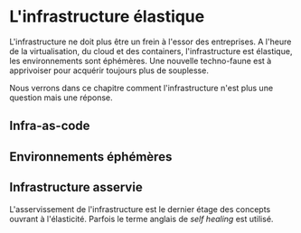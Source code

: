 # L'infrastructure élastique
L'infrastructure ne doit plus être un frein à l'essor des entreprises. A l'heure de la virtualisation, du cloud et des containers, l'infrastructure est élastique, les environnements sont éphémères. Une nouvelle techno-faune est à apprivoiser pour acquérir toujours plus de souplesse.

Nous verrons dans ce chapitre comment l'infrastructure n'est plus une question mais une réponse.

## Infra-as-code


## Environnements éphémères

## Infrastructure asservie
L'asservissement de l'infrastructure est le dernier étage des concepts ouvrant à l'élasticité. Parfois le terme anglais de _self healing_ est utilisé.
